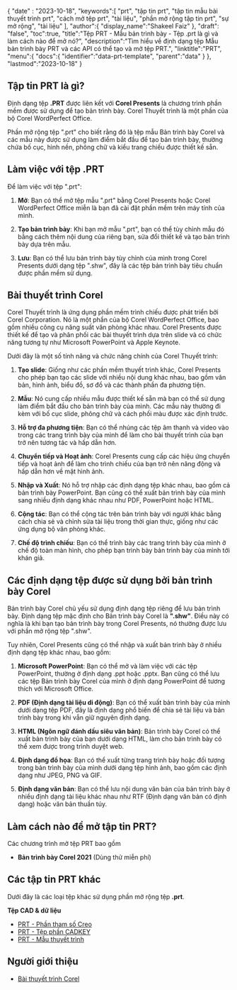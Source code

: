 {
"date" :  "2023-10-18",
   "keywords":[
"prt",
"tập tin prt",
"tập tin mẫu bài thuyết trình prt",
"cách mở tệp prt",
"tài liệu",
"phần mở rộng tập tin prt",
"sự mở rộng",
"tài liệu"
],
   "author":{
"display_name":"Shakeel Faiz"
},
"draft": "false",
"toc":true,
"title":"Tệp PRT - Mẫu bản trình bày - Tệp .prt là gì và làm cách nào để mở nó?",
   "description":"Tìm hiểu về định dạng tệp Mẫu bản trình bày PRT và các API có thể tạo và mở tệp PRT.",
   "linktitle":"PRT",
   "menu":{
      "docs":{
         "identifier":"data-prt-template",
         "parent":"data"
}
},
"lastmod":"2023-10-18"
}

## Tập tin PRT là gì?

Định dạng tệp **.PRT** được liên kết với **Corel Presents** là chương trình phần mềm được sử dụng để tạo bản trình bày. Corel Thuyết trình là một phần của bộ Corel WordPerfect Office.

Phần mở rộng tệp ".prt" cho biết rằng đó là tệp mẫu Bản trình bày Corel và các mẫu này được sử dụng làm điểm bắt đầu để tạo bản trình bày, thường chứa bố cục, hình nền, phông chữ và kiểu trang chiếu được thiết kế sẵn.

## Làm việc với tệp .PRT

Để làm việc với tệp ".prt":

1. **Mở**: Bạn có thể mở tệp mẫu ".prt" bằng Corel Presents hoặc Corel WordPerfect Office miễn là bạn đã cài đặt phần mềm trên máy tính của mình.
    












2. **Tạo bản trình bày**: Khi bạn mở mẫu ".prt", bạn có thể tùy chỉnh mẫu đó bằng cách thêm nội dung của riêng bạn, sửa đổi thiết kế và tạo bản trình bày dựa trên mẫu.
    












3. **Lưu**: Bạn có thể lưu bản trình bày tùy chỉnh của mình trong Corel Presents dưới dạng tệp ".shw", đây là các tệp bản trình bày tiêu chuẩn được phần mềm sử dụng.

## Bài thuyết trình Corel

Corel Thuyết trình là ứng dụng phần mềm trình chiếu được phát triển bởi Corel Corporation. Nó là một phần của bộ Corel WordPerfect Office, bao gồm nhiều công cụ năng suất văn phòng khác nhau. Corel Presents được thiết kế để tạo và phân phối các bài thuyết trình dựa trên slide và có chức năng tương tự như Microsoft PowerPoint và Apple Keynote.

Dưới đây là một số tính năng và chức năng chính của Corel Thuyết trình:

1. **Tạo slide**: Giống như các phần mềm thuyết trình khác, Corel Presents cho phép bạn tạo các slide với nhiều nội dung khác nhau, bao gồm văn bản, hình ảnh, biểu đồ, sơ đồ và các thành phần đa phương tiện.
    












2. **Mẫu**: Nó cung cấp nhiều mẫu được thiết kế sẵn mà bạn có thể sử dụng làm điểm bắt đầu cho bản trình bày của mình. Các mẫu này thường đi kèm với bố cục slide, phông chữ và cách phối màu được xác định trước.
    












3. **Hỗ trợ đa phương tiện**: Bạn có thể nhúng các tệp âm thanh và video vào trong các trang trình bày của mình để làm cho bài thuyết trình của bạn trở nên tương tác và hấp dẫn hơn.
    












4. **Chuyển tiếp và Hoạt ảnh**: Corel Presents cung cấp các hiệu ứng chuyển tiếp và hoạt ảnh để làm cho trình chiếu của bạn trở nên năng động và hấp dẫn hơn về mặt hình ảnh.
    












5. **Nhập và Xuất**: Nó hỗ trợ nhập các định dạng tệp khác nhau, bao gồm cả bản trình bày PowerPoint. Bạn cũng có thể xuất bản trình bày của mình sang nhiều định dạng khác nhau như PDF, PowerPoint hoặc HTML.
    












6. **Cộng tác**: Bạn có thể cộng tác trên bản trình bày với người khác bằng cách chia sẻ và chỉnh sửa tài liệu trong thời gian thực, giống như các ứng dụng bộ văn phòng khác.
    












7. **Chế độ trình chiếu**: Bạn có thể trình bày các trang trình bày của mình ở chế độ toàn màn hình, cho phép bạn trình bày bản trình bày của mình tới khán giả.

## Các định dạng tệp được sử dụng bởi bản trình bày Corel

Bản trình bày Corel chủ yếu sử dụng định dạng tệp riêng để lưu bản trình bày. Định dạng tệp mặc định cho Bản trình bày Corel là **".shw"**. Điều này có nghĩa là khi bạn tạo bản trình bày trong Corel Presents, nó thường được lưu với phần mở rộng tệp ".shw".

Tuy nhiên, Corel Presents cũng có thể nhập và xuất bản trình bày ở nhiều định dạng tệp khác nhau, bao gồm:

1. **Microsoft PowerPoint**: Bạn có thể mở và làm việc với các tệp PowerPoint, thường ở định dạng .ppt hoặc .pptx. Bạn cũng có thể lưu các tệp Bản trình bày Corel của mình ở định dạng PowerPoint để tương thích với Microsoft Office.
    












2. **PDF (Định dạng tài liệu di động)**: Bạn có thể xuất bản trình bày của mình dưới dạng tệp PDF, đây là định dạng phổ biến để chia sẻ tài liệu và bản trình bày trong khi vẫn giữ nguyên định dạng.
    












3. **HTML (Ngôn ngữ đánh dấu siêu văn bản)**: Bản trình bày Corel có thể xuất bản trình bày của bạn dưới dạng HTML, làm cho bản trình bày có thể xem được trong trình duyệt web.
    












4. **Định dạng đồ họa**: Bạn có thể xuất từng trang trình bày hoặc đối tượng trong bản trình bày của mình dưới dạng tệp hình ảnh, bao gồm các định dạng như JPEG, PNG và GIF.
    












5. **Định dạng văn bản**: Bạn có thể lưu nội dung văn bản của bản trình bày ở nhiều định dạng tài liệu khác nhau như RTF (Định dạng văn bản có định dạng) hoặc văn bản thuần túy.

## Làm cách nào để mở tập tin PRT?

Các chương trình mở tệp PRT bao gồm

- **Bản trình bày Corel 2021** (Dùng thử miễn phí)

## Các tập tin PRT khác

Dưới đây là các loại tệp khác sử dụng phần mở rộng tệp **.prt**.

**Tệp CAD & dữ liệu**
- [PRT - Phần tham số Creo](/vi/cad/prt-creo/)
- [PRT - Tệp phần CADKEY](/vi/cad/prt-cadkey/)
- [PRT - Mẫu thuyết trình](/vi/data/prt-template/)

## Người giới thiệu
* [Bài thuyết trình Corel](https://en.wikipedia.org/wiki/Corel_Presentations)


